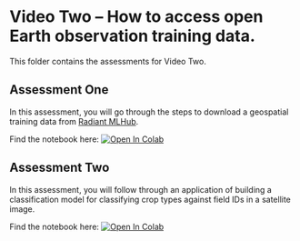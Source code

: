 # Video Two – How to access open Earth observation training data.

This folder contains the assessments for Video Two.

## Assessment One

In this assessment, you will go through the steps to download a geospatial training data
from [Radiant MLHub](https://www.radiant.earth/mlhub/).

Find the notebook here: [![Open In Colab](https://colab.research.google.com/assets/colab-badge.svg)](http://colab.research.google.com/github/AI-Lab-Makerere/GIZ-Videos/blob/master/Video%20Two/GIZ_Video_Two_Assessment_One.ipynb)


## Assessment Two
In this assessment, you will follow through an application of building a classification model for classifying crop types against field IDs in a satellite image. 

Find the notebook here: [![Open In Colab](https://colab.research.google.com/assets/colab-badge.svg)](http://colab.research.google.com/github/AI-Lab-Makerere/GIZ-Videos/blob/master/Video%20Two/GIZ_Video_Two_Assessment_Two.ipynb)
